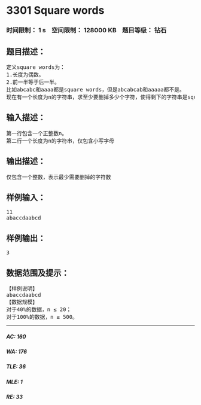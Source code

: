 # 3301 Square words   
### 时间限制： 1 s&nbsp;&nbsp;&nbsp;&nbsp;空间限制： 128000 KB&nbsp;&nbsp;&nbsp;&nbsp;题目等级： 钻石  
## 题目描述：  

<pre>
定义square words为：
1.长度为偶数。
2.前一半等于后一半。
比如abcabc和aaaa都是square words，但是abcabcab和aaaaa都不是。
现在有一个长度为n的字符串，求至少要删掉多少个字符，使得剩下的字符串是square words。
</pre>
  
  
## 输入描述：  

<pre>
第一行包含一个正整数n。
第二行一个长度为n的字符串，仅包含小写字母
</pre>
  
  
## 输出描述：  

<pre>
仅包含一个整数，表示最少需要删掉的字符数
</pre>
  
  
## 样例输入：  

<pre>
11
abaccdaabcd
</pre>
  
  
## 样例输出：  

<pre>
3
</pre>
  
  
## 数据范围及提示：  

<pre>
【样例说明】
abaccdaabcd
【数据规模】
对于40%的数据，n ≤ 20；
对于100%的数据，n ≤ 500。
</pre>
  
  
***  

##### AC: 160  
##### WA: 176  
##### TLE: 36  
##### MLE: 1  
##### RE: 33  
